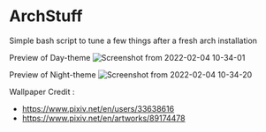 # ArchStuff
Simple bash script to tune a few things after a fresh arch installation


Preview of Day-theme
![Screenshot from 2022-02-04 10-34-01](https://user-images.githubusercontent.com/87226280/152510107-69fa05da-cef3-41b8-ae6f-b3a14cb508d0.png)

Preview of Night-theme
![Screenshot from 2022-02-04 10-34-20](https://user-images.githubusercontent.com/87226280/152510144-5e2040b0-1b62-433f-8f46-5ec6d596a205.png)


Wallpaper Credit :

- https://www.pixiv.net/en/users/33638616
- https://www.pixiv.net/en/artworks/89174478
